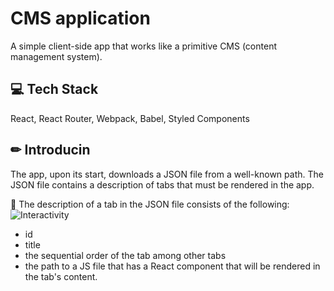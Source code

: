 # CMS application

A simple client-side app that works like a primitive CMS (content management system).

## 💻 Tech Stack

React, React Router, Webpack, Babel, Styled Components

## ✏ Introducin

The app, upon its start, downloads a JSON file from a well-known path. The JSON file contains a description of tabs that must be rendered in the app.

📌 The description of a tab in the JSON file consists of the following:
![Interactivity](https://i.postimg.cc/VsnZFXP9/2023-11-06-14-46-36.png)

- id
- title
- the sequential order of the tab among other tabs
- the path to a JS file that has a React component that will be rendered in the tab's content.
